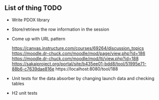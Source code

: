 List of thing TODO
------------------

* Write PDOX library

* Store/retrieve the row information in the session

* Come up with URL pattern

    https://canvas.instructure.com/courses/69264/discussion_topics
    https://moodle.dr-chuck.com/moodle/mod/page/view.php?id=186
    https://moodle.dr-chuck.com/moodle/mod/lti/view.php?id=188
    https://sakaiproject.org/portal/site/b435ee01-bdd8/tool/51995e71-88b6-c7639dae816e
    https://localhost:8080/tool/188

* Unit tests for the data absorber by changing launch data and checking tables 

* H2 unit tests

